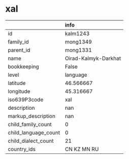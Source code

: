 # xal
|                      | info                 |
|:---------------------|:---------------------|
| id                   | kalm1243             |
| family_id            | mong1349             |
| parent_id            | mong1331             |
| name                 | Oirad-Kalmyk-Darkhat |
| bookkeeping          | False                |
| level                | language             |
| latitude             | 46.566667            |
| longitude            | 45.316667            |
| iso639P3code         | xal                  |
| description          | nan                  |
| markup_description   | nan                  |
| child_family_count   | 0                    |
| child_language_count | 0                    |
| child_dialect_count  | 21                   |
| country_ids          | CN KZ MN RU          |